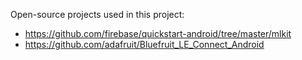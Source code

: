 Open-source projects used in this project: 
* https://github.com/firebase/quickstart-android/tree/master/mlkit
* https://github.com/adafruit/Bluefruit_LE_Connect_Android
